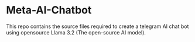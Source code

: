 # Meta-AI-Chatbot
This repo contains the source files required to create a telegram AI chat bot using opensource Llama 3.2 (The open-source AI model).
